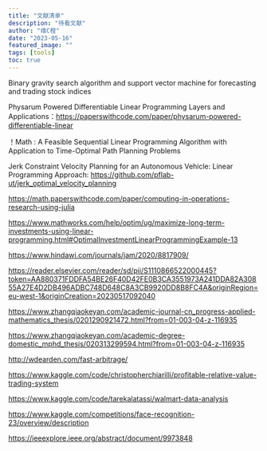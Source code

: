 ```yaml
---
title: "文献清单"
description: "待看文献"
author: "维C橙"
date: "2023-05-16"
featured_image: ""
tags: [tools]
toc: true
---
```


Binary gravity search algorithm and support vector machine for forecasting and trading stock indices

Physarum Powered Differentiable Linear Programming Layers and Applications：https://paperswithcode.com/paper/physarum-powered-differentiable-linear

！Math : A Feasible Sequential Linear Programming Algorithm with Application to Time-Optimal Path Planning Problems

Jerk Constraint Velocity Planning for an Autonomous Vehicle: Linear Programming Approach: https://github.com/pflab-ut/jerk_optimal_velocity_planning

https://math.paperswithcode.com/paper/computing-in-operations-research-using-julia

https://www.mathworks.com/help/optim/ug/maximize-long-term-investments-using-linear-programming.html#OptimalInvestmentLinearProgrammingExample-13

https://www.hindawi.com/journals/jam/2020/8817909/

https://reader.elsevier.com/reader/sd/pii/S1110866522000445?token=AA880371FDDFA54BE26F40D42FE0B3CA3551973A241DDA82A30855A27E4D2DB496ADBC748D648C8A3CB9920DD8B8FC4A&originRegion=eu-west-1&originCreation=20230517092040


https://www.zhangqiaokeyan.com/academic-journal-cn_progress-applied-mathematics_thesis/0201290921472.html?from=01-003-04-z-116935


https://www.zhangqiaokeyan.com/academic-degree-domestic_mphd_thesis/020313299594.html?from=01-003-04-z-116935

http://wdearden.com/fast-arbitrage/

https://www.kaggle.com/code/christopherchiarilli/profitable-relative-value-trading-system


https://www.kaggle.com/code/tarekalatassi/walmart-data-analysis

https://www.kaggle.com/competitions/face-recognition-23/overview/description

https://ieeexplore.ieee.org/abstract/document/9973848